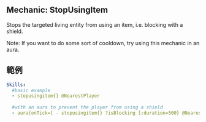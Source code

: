 Mechanic: StopUsingItem
--------------------------

Stops the targeted living entity from using an item, i.e. blocking with a shield.

Note: If you want to do some sort of cooldown, try using this mechanic in an aura.

範例
--------
```yml
Skills:
  #basic example
  - stopusingitem{} @NearestPlayer
  
  #with an aura to prevent the player from using a shield
  - aura{onTick=[ - stopusingitem{} ?isBlocking ];duration=500} @NearestPlayer
```